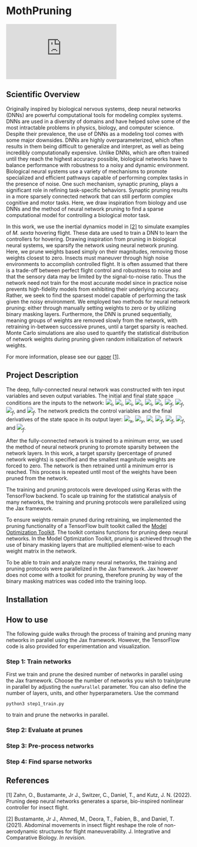 # MothPruning

![alt text](https://github.com/oliviatessa/MothPruning/mothMachineLearning_dataAndFigs/Figs/fig1_v2.pdf?raw=true)

## Scientific Overview 
Originally inspired by biological nervous systems, deep neural networks (DNNs) are powerful computational tools for modeling complex systems. DNNs are used in a diversity of domains and have helped solve some of the most intractable problems in physics, biology, and computer science. Despite their prevalence, the use of DNNs as a modeling tool comes with some major downsides. DNNs are highly overparameterized, which often results in them being difficult to generalize and interpret, as well as being incredibly computationally expensive. Unlike DNNs, which are often trained until they reach the highest accuracy possible, biological networks have to balance performance with robustness to a noisy and dynamic environment. Biological neural systems use a variety of mechanisms to promote specialized and efficient pathways capable of performing complex tasks in the presence of noise. One such mechanism, synaptic pruning, plays a significant role in refining task-specific behaviors. Synaptic pruning results in a more sparsely connected network that can still perform complex cognitive and motor tasks. Here, we draw inspiration from biology and use DNNs and the method of neural network pruning to find a sparse computational model for controlling a biological motor task. 

In this work, we use the inertial dynamics model in [[2]](#2) to simulate examples of *M. sexta* hovering flight. These data are used to train a DNN to learn the controllers for hovering. Drawing inspiration from pruning in biological neural systems, we sparsify the network using neural network pruning. Here, we prune weights based simply on their magnitudes, removing those weights closest to zero. Insects must maneuver through high noise environments to accomplish controlled flight. It is often assumed that there is a trade-off between perfect flight control and robustness to noise and that the sensory data may be limited by the signal-to-noise ratio. Thus the network need not train for the most accurate model since in practice noise prevents high-fidelity models from exhibiting their underlying accuracy. Rather, we seek to find the sparsest model capable of performing the task given the noisy environment. We employed two methods for neural network pruning: either through manually setting weights to zero or by utilizing binary masking layers. Furthermore, the DNN is pruned sequentially, meaning groups of weights are removed slowly from the network, with retraining in-between successive prunes, until a target sparsity is reached. Monte Carlo simulations are also used to quantify the statistical distribution of network weights during pruning given random initialization of network weights.

For more information, please see our [paper](https://link-url-here.org) [[1]](#1). 

## Project Description

The deep, fully-connected neural network was constructed with ten input variables and seven output variables. The initial and final state space conditions are the inputs to the network: <img src="https://render.githubusercontent.com/render/math?math=\dot{x}"><sub>*i*</sub>, <img src="https://render.githubusercontent.com/render/math?math=\dot{y}"><sub>*i*</sub>, 
<img src="https://render.githubusercontent.com/render/math?math=\phi"><sub>*i*</sub>, <img src="https://render.githubusercontent.com/render/math?math=\theta"><sub>*i*</sub>, <img src="https://render.githubusercontent.com/render/math?math=\dot{\phi}"><sub>*i*</sub>, <img src="https://render.githubusercontent.com/render/math?math=\dot{\theta}"><sub>*i*</sub>, 
<img src="https://render.githubusercontent.com/render/math?math=x"><sub>*f*</sub>,
<img src="https://render.githubusercontent.com/render/math?math=y"><sub>*f*</sub>, <img src="https://render.githubusercontent.com/render/math?math=\phi"><sub>*f*</sub>, and <img src="https://render.githubusercontent.com/render/math?math=\theta"><sub>*f*</sub>. The network predicts the control variables and the final derivatives of the state space in its output layer: <img src="https://render.githubusercontent.com/render/math?math=F"><sub>*x*</sub>, <img src="https://render.githubusercontent.com/render/math?math=F"><sub>*y*</sub>, <img src="https://render.githubusercontent.com/render/math?math=\tau">, <img src="https://render.githubusercontent.com/render/math?math=\dot{x}"><sub>*f*</sub>, <img src="https://render.githubusercontent.com/render/math?math=\dot{y}"><sub>*f*</sub>, <img src="https://render.githubusercontent.com/render/math?math=\dot{\phi}"><sub>*f*</sub>, and <img src="https://render.githubusercontent.com/render/math?math=\dot{\theta}"><sub>*f*</sub>.

After the fully-connected network is trained to a minimum error, we used the method of neural network pruning to promote sparsity between the network layers. In this work, a target sparsity (percentage of pruned network weights) is specified and the smallest magnitude weights are forced to zero. The network is then retrained until a minimum error is reached. This process is repeated until most of the weights have been pruned from the network.

The training and pruning protocols were developed using Keras with the TensorFlow backend. To scale up training for the statistical analysis of many networks, the training and pruning protocols were parallelized using the Jax framework.

To ensure weights remain pruned during retraining, we implemented the pruning functionality of a TensorFlow built toolkit called the [Model Optimization Toolkit](https://www.tensorflow.org/model_optimization/guide/pruning/comprehensive_guide.md). The toolkit contains functions for pruning deep neural networks. In the Model Optimization Toolkit, pruning is achieved through the use of binary masking layers that are multiplied element-wise to each weight matrix in the network.

To be able to train and analyze many neural networks, the training and pruning protocols were parallelized in the Jax framework. Jax however does not come with a toolkit for pruning, therefore pruning by way of the binary masking matrices was coded into the training loop.

## Installation

## How to use

The following guide walks through the process of training and pruning many networks in parallel using the Jax framework. However, the TensorFlow code is also provided for experimentation and visualization. 

### Step 1: Train networks 

First we train and prune the desired number of networks in parallel using the Jax framework. Choose the number of networks you wish to train/prune in parallel by adjusting the `numParallel` parameter. You can also define the number of layers, units, and other hyperparameters. Use the command 

```
python3 step1_train.py
```
to train and prune the networks in parallel. 

### Step 2: Evaluate at prunes

### Step 3: Pre-process networks 

### Step 4: Find sparse networks 

## References
<a id="1">[1]</a> 
Zahn, O., Bustamante, Jr J., Switzer, C., Daniel, T., and Kutz, J. N. (2022). 
Pruning deep neural networks generates a sparse, bio-inspired nonlinear controller for insect flight. 

<a id="2">[2]</a> 
Bustamante, Jr J., Ahmed, M., Deora, T., Fabien, B., and Daniel, T. (2021). 
Abdominal movements in insect flight reshape the role of non-aerodynamic structures for flight maneuverability. 
J. Integrative and Comparative Biology. *In revision.*
